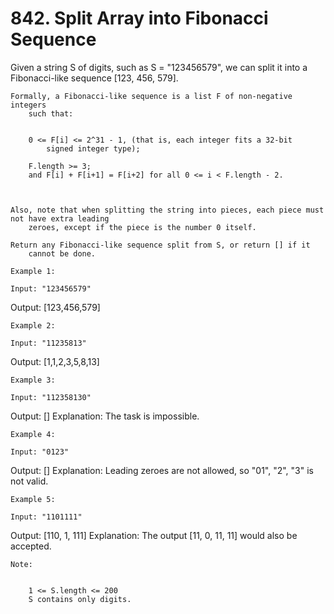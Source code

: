 # 842. Split Array into Fibonacci Sequence

Given a string S of digits, such as S = "123456579",
        we can split it into a Fibonacci-like sequence [123, 456, 579].
    

    Formally, a Fibonacci-like sequence is a list F of non-negative integers
        such that:

    
        0 <= F[i] <= 2^31 - 1, (that is, each integer fits a 32-bit
            signed integer type);
        
        F.length >= 3;
        and F[i] + F[i+1] = F[i+2] for all 0 <= i < F.length - 2.
        
    

    Also, note that when splitting the string into pieces, each piece must not have extra leading
        zeroes, except if the piece is the number 0 itself.

    Return any Fibonacci-like sequence split from S, or return [] if it
        cannot be done.

    Example 1:

    Input: "123456579"
Output: [123,456,579]

    Example 2:

    Input: "11235813"
Output: [1,1,2,3,5,8,13]

    Example 3:

    Input: "112358130"
Output: []
Explanation: The task is impossible.

    Example 4:

    Input: "0123"
Output: []
Explanation: Leading zeroes are not allowed, so "01", "2", "3" is not valid.

    Example 5:

    Input: "1101111"
Output: [110, 1, 111]
Explanation: The output [11, 0, 11, 11] would also be accepted.

    Note: 

    
        1 <= S.length <= 200
        S contains only digits.